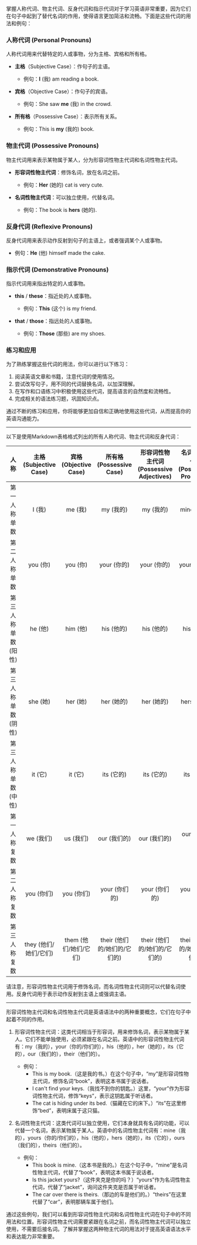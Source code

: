 掌握人称代词、物主代词、反身代词和指示代词对于学习英语非常重要，因为它们在句子中起到了替代名词的作用，使得语言更加简洁和流畅。下面是这些代词的用法和例句：

### 人称代词 (Personal Pronouns)

人称代词用来代替特定的人或事物，分为主格、宾格和所有格。

- **主格**（Subjective Case）：作句子的主语。
  - 例句：**I** (我) am reading a book.
  
- **宾格**（Objective Case）：作句子的宾语。
  - 例句：She saw **me** (我) in the crowd.

- **所有格**（Possessive Case）：表示所有关系。
  - 例句：This is **my** (我的) book.

### 物主代词 (Possessive Pronouns)

物主代词用来表示某物属于某人，分为形容词性物主代词和名词性物主代词。

- **形容词性物主代词**：修饰名词，放在名词之前。
  - 例句：**Her** (她的) cat is very cute.
  
- **名词性物主代词**：可以独立使用，代替名词。
  - 例句：The book is **hers** (她的).

### 反身代词 (Reflexive Pronouns)

反身代词用来表示动作反射到句子的主语上，或者强调某个人或事物。

- 例句：**He** (他) himself made the cake.

### 指示代词 (Demonstrative Pronouns)

指示代词用来指出特定的人或事物。

- **this** / **these**：指近处的人或事物。
  - 例句：**This** (这个) is my friend.
  
- **that** / **those**：指远处的人或事物。
  - 例句：**Those** (那些) are my shoes.

### 练习和应用

为了熟练掌握这些代词的用法，你可以进行以下练习：

1. 阅读英语文章和书籍，注意代词的使用情况。
2. 尝试改写句子，用不同的代词替换名词，以加深理解。
3. 在写作和口语练习中积极使用这些代词，提高语言的自然度和流畅性。
4. 完成相关的语法练习题，巩固知识点。

通过不断的练习和应用，你将能够更加自信和正确地使用这些代词，从而提高你的英语沟通能力。

***

以下是使用Markdown表格格式列出的所有人称代词、物主代词和反身代词：

|  人称  |  主格 (Subjective Case)  |  宾格 (Objective Case)  |  所有格 (Possessive Case)  |  形容词性物主代词 (Possessive Adjectives)  |  名词性物主代词 (Possessive Pronouns)  |  反身代词 (Reflexive Pronouns)  |
|:-------:|:---------------------------:|:---------------------------:|:---------------------------:|:-----------------------------------------:|:-----------------------------------------:|:-------------------------------------------:|
| 第一人称单数 | I (我) | me (我) | my (我的) | my (我的) | mine (我的) | myself (我自己) |
| 第二人称单数 | you (你) | you (你) | your (你的) | your (你的) | yours (你的) | yourself (你自己) |
| 第三人称单数 (阳性) | he (他) | him (他) | his (他的) | his (他的) | his (他的) | himself (他自己) |
| 第三人称单数 (阴性) | she (她) | her (她) | her (她的) | her (她的) | hers (她的) | herself (她自己) |
| 第三人称单数 (中性) | it (它) | it (它) | its (它的) | its (它的) | its (它的) | itself (它自己) |
| 第一人称复数 | we (我们) | us (我们) | our (我们的) | our (我们的) | ours (我们的) | ourselves (我们自己) |
| 第二人称复数 | you (你们) | you (你们) | your (你们的) | your (你们的) | yours (你们的) | yourselves (你们自己) |
| 第三人称复数 | they (他们/她们/它们) | them (他们/她们/它们) | their (他们的/她们的/它们的) | their (他们的/她们的/它们的) | theirs (他们的/她们的/它们的) | themselves (他们自己/她们自己/它们自己) |

请注意，形容词性物主代词用于修饰名词，而名词性物主代词则可以代替名词使用。反身代词用于表示动作反射到主语上或强调主语。

***

形容词性物主代词和名词性物主代词是英语语法中的两种重要概念，它们在句子中起着不同的作用。

1. 形容词性物主代词：这类代词相当于形容词，用来修饰名词，表示某物属于某人。它们不能单独使用，必须紧跟在名词之前。英语中的形容词性物主代词有：my（我的），your（你的/你们的），his（他的），her（她的），its（它的），our（我们的），their（他们的）。

   - 例句：
     - This is my book.（这是我的书。）在这个句子中，“my”是形容词性物主代词，修饰名词“book”，表明这本书属于说话者。
     - I can't find your keys.（我找不到你的钥匙。）这里，“your”作为形容词性物主代词，修饰“keys”，表示这钥匙属于听话者。
     - The cat is hiding under its bed.（猫藏在它的床下。）“its”在这里修饰“bed”，表明床属于这只猫。

2. 名词性物主代词：这类代词可以独立使用，它们本身就具有名词的功能，可以代替一个名词，表示某物属于某人。英语中的名词性物主代词有：mine（我的），yours（你的/你们的），his（他的），hers（她的），its（它的），ours（我们的），theirs（他们的）。

   - 例句：
     - This book is mine.（这本书是我的。）在这个句子中，“mine”是名词性物主代词，代替了“book”，表明这本书属于说话者。
     - Is this jacket yours?（这件夹克是你的吗？）“yours”作为名词性物主代词，代替了“jacket”，询问这件夹克是否属于听话者。
     - The car over there is theirs.（那边的车是他们的。）“theirs”在这里代替了“car”，表明那辆车属于他们。

通过这些例句，我们可以看到形容词性物主代词和名词性物主代词在句子中的不同用法和位置。形容词性物主代词需要紧跟在名词之前，而名词性物主代词可以独立使用，不需要后接名词。了解并掌握这两种物主代词的用法对于提高英语语法水平和表达能力非常重要。